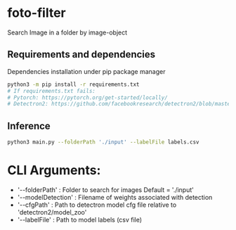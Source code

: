# foto-filter

Search Image in a folder by image-object

## Requirements and dependencies

Dependencies installation under pip package manager

``` bash
python3 -m pip install -r requirements.txt
# If requirements.txt fails: 
# Pytorch: https://pytorch.org/get-started/locally/
# Detectron2: https://github.com/facebookresearch/detectron2/blob/master/INSTALL.md
```

## Inference

``` bash
python3 main.py --folderPath './input' --labelFile labels.csv
```

# CLI Arguments:
* '--folderPath' : Folder to search for images Default = './input'
* '--modelDetection' : Filename of weights associated with detection
* '--cfgPath' : Path to detectron model cfg file relative to 'detectron2/model_zoo'
* '--labelFile' : Path to model labels (csv file)
```
